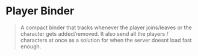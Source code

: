 # Player Binder
> A compact binder that tracks whenever the player joins/leaves or the character gets added/removed. It also send all the players / characters at once as a solution for when the server doesnt load fast enough.
